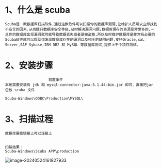 # 1、什么是 scuba

```
Scuba是一款数据库扫描软件,通过这款软件可以扫描你的数据库漏洞,让维护人员可以立即找到不安全的因素,从而提升数据库安全等级,及时解决漏洞问题;数据库保存的资源是非常多的,一旦你的数据库出现漏洞就可能导致数据丢失或者是被盗取,所以及时维护数据库是非常有必要的Scuba软件就可以帮助你发现数据库存在的漏洞以及相关的缺陷问题,支持Oracle,saL Server,SAP Sybase,IBM DB2 和 MySQL 等数据库测试,提供上千个项目测试。
```

# 2、安装步骤

```
					前置条件
本地需要安装有 jdk 和 mysql-connector-java-5.1.44-bin.jar 即可，直接把jar 包放 scuba 文件

Scuba-Windows\ODBC\Production\MYSQL\
```

# 3、扫描过程

```
数据库要能链接上可以连接上


扫描结果：
Scuba-Windows\Scuba APP\production
```

![image-20240524161827933](D:/%E6%96%87%E6%A1%A3/%E7%AC%94%E8%AE%B0/%E5%AD%A6%E6%A0%A1/Hadoop/image-20240524161827933.png)